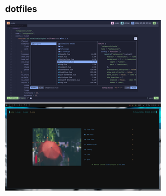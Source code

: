 # dotfiles

![yazi](https://github.com/TechnicalDC/dotfiles/blob/main/images/tmux.png)
![neovim](https://github.com/TechnicalDC/dotfiles/blob/main/images/neovim.png)
